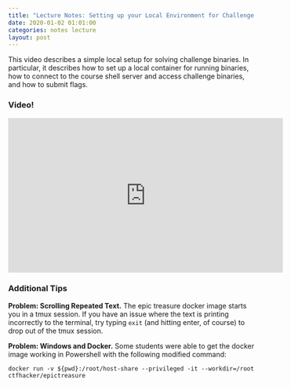 ```yaml
---
title: "Lecture Notes: Setting up your Local Environment for Challenge Solving"
date: 2020-01-02 01:01:00
categories: notes lecture 
layout: post
---
```


This video describes a simple local setup for solving challenge binaries. In
particular, it describes how to set up a local container for running binaries,
how to connect to the course shell server and access challenge binaries, and
how to submit flags.   


### Video!

<iframe width="560" height="315" src="https://www.youtube.com/embed/hDTuJGkkG2c" frameborder="0" allow="accelerometer; autoplay; encrypted-media; gyroscope; picture-in-picture" allowfullscreen></iframe>

### Additional Tips

**Problem: Scrolling Repeated Text.** The epic treasure docker image starts you
in a tmux session. If you have an issue where the text is printing incorrectly
to the terminal, try typing `exit` (and hitting enter, of course) to drop out
of the tmux session. 

**Problem: Windows and Docker.** Some students were able to get the docker
image working in Powershell with the following modified command:

```
docker run -v ${pwd}:/root/host-share --privileged -it --workdir=/root ctfhacker/epictreasure
```

